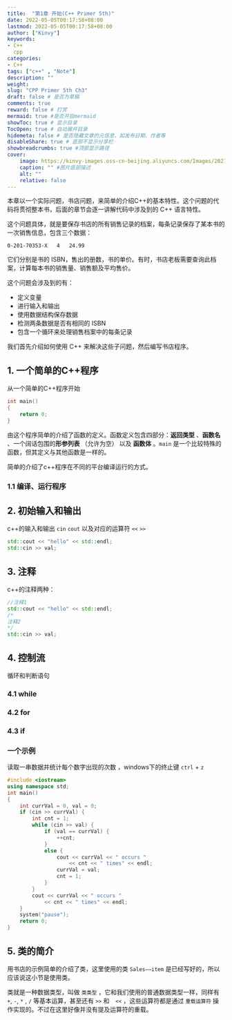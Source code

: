 ```yaml
---
title:  "第1章 开始(C++ Primer 5th)"
date: 2022-05-05T00:17:58+08:00
lastmod: 2022-05-05T00:17:58+08:00
author: ["Kinvy"]
keywords: 
- C++
  cpp
categories: 
- C++
tags: ["c++" , "Note"]
description: ""
weight:
slug: "CPP Primer 5th Ch3"
draft: false # 是否为草稿
comments: true
reward: false # 打赏
mermaid: true #是否开启mermaid
showToc: true # 显示目录
TocOpen: true # 自动展开目录
hidemeta: false # 是否隐藏文章的元信息，如发布日期、作者等
disableShare: true # 底部不显示分享栏
showbreadcrumbs: true #顶部显示路径
cover:
    image: https://kinvy-images.oss-cn-beijing.aliyuncs.com/Images/2021-12-25.jpg #图片路径例如：posts/tech/123/123.png
    caption: "" #图片底部描述
    alt: ""
    relative: false
---
```











本章以一个实际问题，书店问题，来简单的介绍C++的基本特性。这个问题的代码将贯彻整本书，后面的章节会逐一讲解代码中涉及到的 C++ 语言特性。

这个问题具体，就是要保存书店的所有销售记录的档案，每条记录保存了某本书的一次销售信息，包含三个数据：

```
0-201-70353-X	4	24.99
```

它们分别是书的 ISBN，售出的册数，书的单价。有时，书店老板需要查询此档案，计算每本书的销售量、销售额及平均售价。

这个问题会涉及到的有：

- 定义变量
- 进行输入和输出
- 使用数据结构保存数据
- 检测两条数据是否有相同的 ISBN
- 包含一个循环来处理销售档案中的每条记录

我们首先介绍如何使用 C++ 来解决这些子问题，然后编写书店程序。

## 1. 一个简单的C++程序

从一个简单的C++程序开始

```c++
int main()
{
    return 0;
}
```

由这个程序简单的介绍了函数的定义。函数定义包含四部分：**返回类型** 、**函数名** 、一个阔话包围的**形参列表** （允许为空） 以及 **函数体** 。`main` 是一个比较特殊的函数，但其定义与其他函数是一样的。

简单的介绍了c++程序在不同的平台编译运行的方式。



### 1.1 编译、运行程序





## 2. 初始输入和输出

c++的输入和输出 `cin` `cout` 以及对应的运算符 `<<` `>>`

```c++
std::cout << "hello" << std::endl;
std::cin >> val;
```



## 3. 注释

c++的注释两种：

```c++
//注释1
std::cout << "hello" << std::endl;
/*
注释2
*/
std::cin >> val;
```



## 4. 控制流

循环和判断语句

### 4.1 while



### 4.2  for



### 4.3 if



### 一个示例

读取一串数据并统计每个数字出现的次数 ，windows下的终止键 `ctrl` + `z` 

```c++
#include <iostream>
using namespace std;
int main()
{
	int currVal = 0, val = 0;
	if (cin >> currVal) {
		int cnt = 1;
		while (cin >> val) {
			if (val == currVal) {
				++cnt;
			}
			else {
				cout << currVal << " occurs "
					<< cnt << " times" << endl;
				currVal = val;
				cnt = 1;
			}
		}
		cout << currVal << " occurs "
			<< cnt << " times" << endl;
	}
	system("pause");
	return 0;
}
```



## 5. 类的简介

用书店的示例简单的介绍了类，这里使用的类 `Sales——item` 是已经写好的，所以应该说这小节是使用类。

类就是一种数据类型，叫做 `类类型` ，它和我们使用的普通数据类型一样，同样有 `+`, `-`, `*` , `/` 等基本运算，甚至还有 `>>` 和　`<<` ，这些运算符都是通过 `重载运算符` 操作实现的。不过在这里好像并没有提及运算符的重载。







